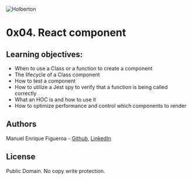 ![Holberton](https://www.trinityventures.com/uploads/images/portfolio/_270xAUTO_crop_center-center/Holberton-3.png)
# 0x04. React component

## Learning objectives:


* When to use a Class or a function to create a component
* The lifecycle of a Class component
* How to test a component
* How to utilize a Jest spy to verify that a function is being called correctly
* What an HOC is and how to use it
* How to optimize performance and control which components to render

## Authors
Manuel Enrique Figueroa - [Github](https://github.com/FicusCarica308), [LinkedIn](https://www.linkedin.com/in/manuel-figueroa-292216215)

## License
Public Domain. No copy write protection.
